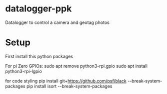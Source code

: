 # datalogger-ppk
Datalogger to control a camera and geotag photos


# Setup
First install this python packages

For pi Zero GPIOs:
sudo apt remove python3-rpi.gpio
sudo apt install python3-rpi-lgpio

for code styling
pip install git+https://github.com/psf/black --break-system-packages
pip install isort --break-system-packages